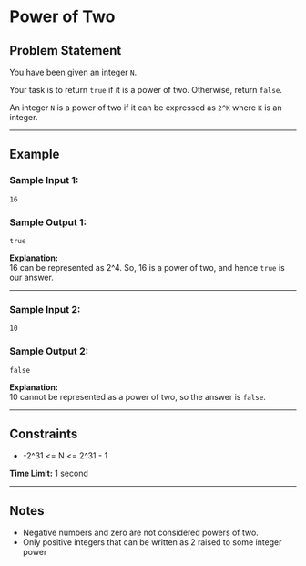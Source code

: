 # Power of Two

## Problem Statement

You have been given an integer `N`.

Your task is to return `true` if it is a power of two. Otherwise, return `false`.

An integer `N` is a power of two if it can be expressed as `2^K` where `K` is an integer.

---

## Example

### Sample Input 1:
```
16
```
### Sample Output 1:
```
true
```
**Explanation:**  
16 can be represented as 2^4. So, 16 is a power of two, and hence `true` is our answer.

---

### Sample Input 2:
```
10
```
### Sample Output 2:
```
false
```
**Explanation:**  
10 cannot be represented as a power of two, so the answer is `false`.

---

## Constraints

- -2^31 <= N <= 2^31 - 1

**Time Limit:** 1 second

---

## Notes

- Negative numbers and zero are not considered powers of two.
- Only positive integers that can be written as 2 raised to some integer power